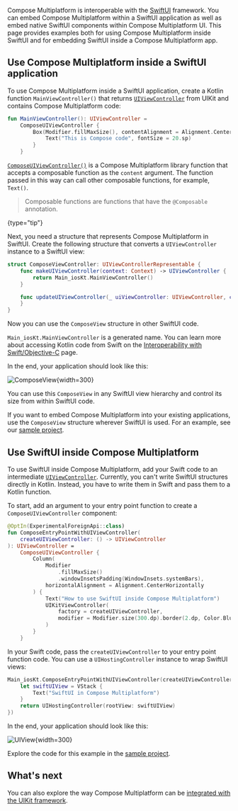 [//]: # (title: Integration with the SwiftUI framework)

Compose Multiplatform is interoperable with the [SwiftUI](https://developer.apple.com/xcode/swiftui/) framework.
You can embed Compose Multiplatform within a SwiftUI application as well as embed native SwiftUI components within
Compose Multiplatform UI. This page provides examples both for using Compose Multiplatform inside SwiftUI
and for embedding SwiftUI inside a Compose Multiplatform app.

## Use Compose Multiplatform inside a SwiftUI application

To use Compose Multiplatform inside a SwiftUI application, create a Kotlin function `MainViewController()` that
returns [`UIViewController`](https://developer.apple.com/documentation/uikit/uiviewcontroller/) from UIKit
and contains Compose Multiplatform code:

```kotlin
fun MainViewController(): UIViewController =
    ComposeUIViewController {
        Box(Modifier.fillMaxSize(), contentAlignment = Alignment.Center) {
            Text("This is Compose code", fontSize = 20.sp)
        }
    }
```

[`ComposeUIViewController()`](https://github.com/JetBrains/compose-multiplatform-core/blob/5b487914cc20df24187f9ddf54534dfec30f6752/compose/ui/ui/src/uikitMain/kotlin/androidx/compose/ui/window/ComposeWindow.uikit.kt)
is a Compose Multiplatform library function that accepts a composable function as the `content` argument.
The function passed in this way can call other composable functions, for example, `Text()`.

> Composable functions are functions that have the `@Composable` annotation.
>
{type="tip"}

Next, you need a structure that represents Compose Multiplatform in SwiftUI.
Create the following structure that converts a `UIViewController` instance to a SwiftUI view:

```swift
struct ComposeViewController: UIViewControllerRepresentable {
    func makeUIViewController(context: Context) -> UIViewController {
        return Main_iosKt.MainViewController()
    }

    func updateUIViewController(_ uiViewController: UIViewController, context: Context) {
    }
}
```

Now you can use the `ComposeView` structure in other SwiftUI code.

`Main_iosKt.MainViewController` is a generated
name. You can learn more about accessing Kotlin code from Swift on the [Interoperability with Swift/Objective-C](https://kotlinlang.org/docs/native-objc-interop.html#top-level-functions-and-properties)
page.

In the end, your application should look like this:

![ComposeView](compose-view.png){width=300}

You can use this `ComposeView` in any SwiftUI view hierarchy and control its size from within SwiftUI code.

If you want to embed Compose Multiplatform into your existing applications, use the `ComposeView` structure wherever
SwiftUI is used.
For an example, see our [sample project](https://github.com/JetBrains/compose-multiplatform/tree/master/examples/interop/ios-compose-in-swiftui).

## Use SwiftUI inside Compose Multiplatform

To use SwiftUI inside Compose Multiplatform, add your Swift code to an
intermediate [`UIViewController`](https://developer.apple.com/documentation/uikit/uiviewcontroller/).
Currently, you can't write SwiftUI structures directly in Kotlin. Instead, you have to write them in Swift
and pass them to a Kotlin function.

To start, add an argument to your entry point function to create a `ComposeUIViewController` component:

```kotlin
@OptIn(ExperimentalForeignApi::class)
fun ComposeEntryPointWithUIViewController(
    createUIViewController: () -> UIViewController
): UIViewController =
    ComposeUIViewController {
        Column(
            Modifier
                .fillMaxSize()
                .windowInsetsPadding(WindowInsets.systemBars),
            horizontalAlignment = Alignment.CenterHorizontally
        ) {
            Text("How to use SwiftUI inside Compose Multiplatform")
            UIKitViewController(
                factory = createUIViewController,
                modifier = Modifier.size(300.dp).border(2.dp, Color.Blue),
            )
        }
    }
```

In your Swift code, pass the `createUIViewController` to your entry point function code.
You can use a `UIHostingController` instance to wrap SwiftUI views:

```swift
Main_iosKt.ComposeEntryPointWithUIViewController(createUIViewController: { () -> UIViewController in
    let swiftUIView = VStack {
        Text("SwiftUI in Compose Multiplatform")
    }
    return UIHostingController(rootView: swiftUIView)
})
```

In the end, your application should look like this:

![UIView](uiview.png){width=300}

Explore the code for this example in
the [sample project](https://github.com/JetBrains/compose-multiplatform/tree/master/examples/interop/ios-swiftui-in-compose).

## What's next

You can also explore the way Compose Multiplatform can be [integrated with the UIKit framework](compose-uikit-integration.md).